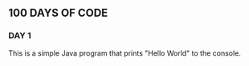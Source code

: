 ## 100 DAYS OF CODE
### DAY 1
This is a simple Java program that prints "Hello World" to the console.
